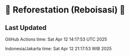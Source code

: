 
# 🌳 Reforestation (Reboisasi) 🌲

## Last Updated

GitHub Actions time: Sat Apr 12 14:17:53 UTC 2025

Indonesia/Jakarta time: Sat Apr 12 21:17:53 WIB 2025
